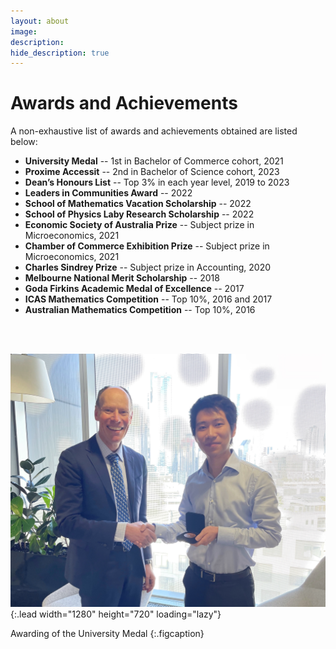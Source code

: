 ```yaml
---
layout: about
image:
description:
hide_description: true
---
```


# Awards and Achievements

A non-exhaustive list of awards and achievements obtained are listed below:

- **University Medal** -- 1st in Bachelor of Commerce cohort, 2021
- **Proxime Accessit** -- 2nd in Bachelor of Science cohort, 2023
- **Dean’s Honours List** -- Top 3% in each year level, 2019 to 2023
- **Leaders in Communities Award** -- 2022
- **School of Mathematics Vacation Scholarship** -- 2022
- **School of Physics Laby Research Scholarship** -- 2022
- **Economic Society of Australia Prize** -- Subject prize in Microeconomics, 2021
- **Chamber of Commerce Exhibition Prize** -- Subject prize in Microeconomics, 2021
- **Charles Sindrey Prize** -- Subject prize in Accounting, 2020
- **Melbourne National Merit Scholarship** -- 2018
- **Goda Firkins Academic Medal of Excellence** -- 2017
- **ICAS Mathematics Competition** -- Top 10%, 2016 and 2017
- **Australian Mathematics Competition** -- Top 10%, 2016

<br><br>

![Screenshot](/assets/img/custom_img/award.jpg){:.lead width="1280" height="720" loading="lazy"}

Awarding of the University Medal
{:.figcaption}